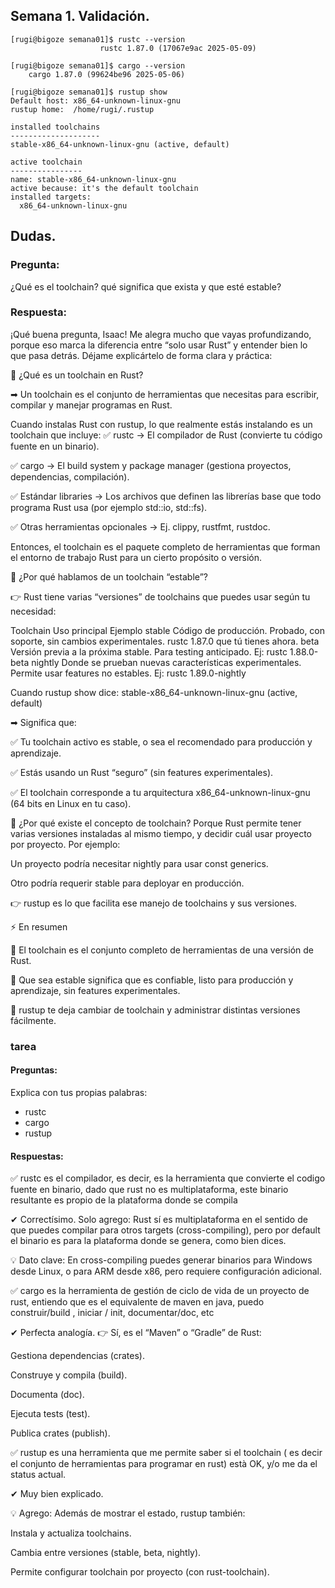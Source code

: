 ## Semana 1. Validación.
    [rugi@bigoze semana01]$ rustc --version
                        rustc 1.87.0 (17067e9ac 2025-05-09)

    [rugi@bigoze semana01]$ cargo --version
        cargo 1.87.0 (99624be96 2025-05-06)

```
[rugi@bigoze semana01]$ rustup show
Default host: x86_64-unknown-linux-gnu
rustup home:  /home/rugi/.rustup

installed toolchains
--------------------
stable-x86_64-unknown-linux-gnu (active, default)

active toolchain
----------------
name: stable-x86_64-unknown-linux-gnu
active because: it's the default toolchain
installed targets:
  x86_64-unknown-linux-gnu
```

## Dudas.
### Pregunta:
¿Qué es el toolchain? qué significa que exista y que esté estable?

### Respuesta:
¡Qué buena pregunta, Isaac! Me alegra mucho que vayas profundizando, porque eso marca la diferencia entre “solo usar Rust” y entender bien lo que pasa detrás.
Déjame explicártelo de forma clara y práctica:

🚀 ¿Qué es un toolchain en Rust?

➡ Un toolchain es el conjunto de herramientas que necesitas para escribir, compilar y manejar programas en Rust.

Cuando instalas Rust con rustup, lo que realmente estás instalando es un toolchain que incluye:
✅ rustc → El compilador de Rust (convierte tu código fuente en un binario).

✅ cargo → El build system y package manager (gestiona proyectos, dependencias, compilación).

✅ Estándar libraries → Los archivos que definen las librerías base que todo programa Rust usa (por ejemplo std::io, std::fs).

✅ Otras herramientas opcionales → Ej. clippy, rustfmt, rustdoc.

Entonces, el toolchain es el paquete completo de herramientas que forman el entorno de trabajo Rust para un cierto propósito o versión.

🔑 ¿Por qué hablamos de un toolchain “estable”?

👉 Rust tiene varias “versiones” de toolchains que puedes usar según tu necesidad:

Toolchain	Uso principal	Ejemplo
stable	Código de producción. Probado, con soporte, sin cambios experimentales.	rustc 1.87.0 que tú tienes ahora.
beta	Versión previa a la próxima stable. Para testing anticipado.	Ej: rustc 1.88.0-beta
nightly	Donde se prueban nuevas características experimentales. Permite usar features no estables.	Ej: rustc 1.89.0-nightly

Cuando rustup show dice:
    stable-x86_64-unknown-linux-gnu (active, default)
    
➡ Significa que:

✅ Tu toolchain activo es stable, o sea el recomendado para producción y aprendizaje.

✅ Estás usando un Rust “seguro” (sin features experimentales).

✅ El toolchain corresponde a tu arquitectura x86_64-unknown-linux-gnu (64 bits en Linux en tu caso).

📝 ¿Por qué existe el concepto de toolchain?
Porque Rust permite tener varias versiones instaladas al mismo tiempo, y decidir cuál usar proyecto por proyecto.
Por ejemplo:

Un proyecto podría necesitar nightly para usar const generics.

Otro podría requerir stable para deployar en producción.

👉 rustup es lo que facilita ese manejo de toolchains y sus versiones.

⚡ En resumen

🔹 El toolchain es el conjunto completo de herramientas de una versión de Rust.

🔹 Que sea estable significa que es confiable, listo para producción y aprendizaje, sin features experimentales.

🔹 rustup te deja cambiar de toolchain y administrar distintas versiones fácilmente.


### tarea
#### Preguntas:
Explica con tus propias palabras:
* rustc
* cargo
* rustup

#### Respuestas:
✅ rustc
es el compilador, es decir, es la herramienta que convierte el codigo fuente en binario, dado que rust no es multiplataforma, este binario resultante es propio de la plataforma donde se compila

✔ Correctísimo.
Solo agrego: Rust sí es multiplataforma en el sentido de que puedes compilar para otros targets (cross-compiling), pero por default el binario es para la plataforma donde se genera, como bien dices.

💡 Dato clave: En cross-compiling puedes generar binarios para Windows desde Linux, o para ARM desde x86, pero requiere configuración adicional.

✅ cargo
es la herramienta de gestión de ciclo de vida de un proyecto de rust, entiendo que es el equivalente de maven en java, puedo construir/build , iniciar / init, documentar/doc, etc

✔ Perfecta analogía.
👉 Sí, es el “Maven” o “Gradle” de Rust:

Gestiona dependencias (crates).

Construye y compila (build).

Documenta (doc).

Ejecuta tests (test).

Publica crates (publish).

✅ rustup
es una herramienta que me permite saber si el toolchain ( es decir el conjunto de herramientas para programar en rust) està OK, y/o me da el status actual.

✔ Muy bien explicado.

💡 Agrego:
Además de mostrar el estado, rustup también:

Instala y actualiza toolchains.

Cambia entre versiones (stable, beta, nightly).

Permite configurar toolchain por proyecto (con rust-toolchain).
